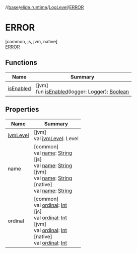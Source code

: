 //[base](../../../../index.md)/[elide.runtime](../../index.md)/[LogLevel](../index.md)/[ERROR](index.md)

# ERROR

[common, js, jvm, native]\
[ERROR](index.md)

## Functions

| Name | Summary |
|---|---|
| [isEnabled](../is-enabled.md) | [jvm]<br>fun [isEnabled](../is-enabled.md)(logger: Logger): [Boolean](https://kotlinlang.org/api/latest/jvm/stdlib/kotlin/-boolean/index.html) |

## Properties

| Name | Summary |
|---|---|
| [jvmLevel](../jvm-level.md) | [jvm]<br>val [jvmLevel](../jvm-level.md): Level |
| name | [common]<br>val [name](index.md#-372974862%2FProperties%2F549607819): [String](https://kotlinlang.org/api/latest/jvm/stdlib/kotlin/-string/index.html)<br>[js]<br>val [name](../../../lib.protobuf/-wire-type/-f-i-x-e-d32/index.md#-372974862%2FProperties%2F-951264851): [String](https://kotlinlang.org/api/latest/jvm/stdlib/kotlin/-string/index.html)<br>[jvm]<br>val [name](index.md#-372974862%2FProperties%2F2111047947): [String](https://kotlinlang.org/api/latest/jvm/stdlib/kotlin/-string/index.html)<br>[native]<br>val [name](index.md#-372974862%2FProperties%2F-1417547425): [String](https://kotlinlang.org/api/latest/jvm/stdlib/kotlin/-string/index.html) |
| ordinal | [common]<br>val [ordinal](index.md#-739389684%2FProperties%2F549607819): [Int](https://kotlinlang.org/api/latest/jvm/stdlib/kotlin/-int/index.html)<br>[js]<br>val [ordinal](../../../lib.protobuf/-wire-type/-f-i-x-e-d32/index.md#-739389684%2FProperties%2F-951264851): [Int](https://kotlinlang.org/api/latest/jvm/stdlib/kotlin/-int/index.html)<br>[jvm]<br>val [ordinal](index.md#-739389684%2FProperties%2F2111047947): [Int](https://kotlinlang.org/api/latest/jvm/stdlib/kotlin/-int/index.html)<br>[native]<br>val [ordinal](index.md#-739389684%2FProperties%2F-1417547425): [Int](https://kotlinlang.org/api/latest/jvm/stdlib/kotlin/-int/index.html) |

